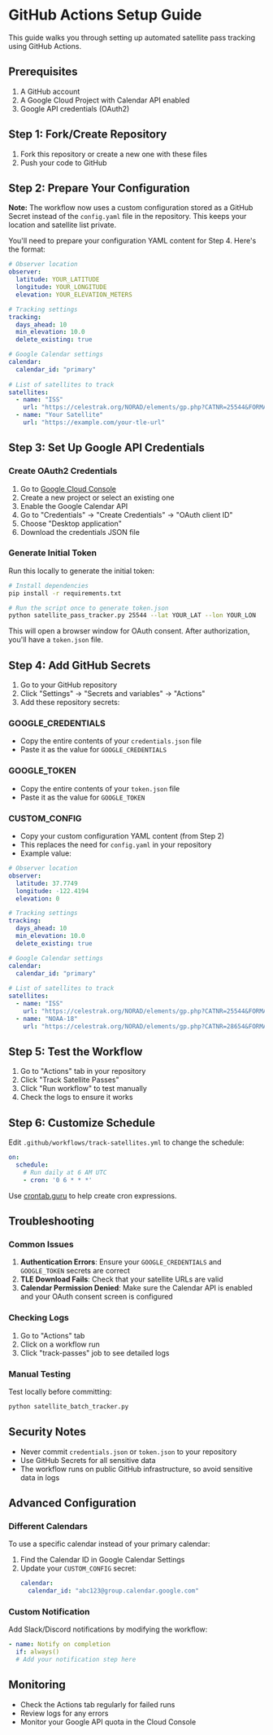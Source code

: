 # GitHub Actions Setup Guide

This guide walks you through setting up automated satellite pass tracking using GitHub Actions.

## Prerequisites

1. A GitHub account
2. A Google Cloud Project with Calendar API enabled
3. Google API credentials (OAuth2)

## Step 1: Fork/Create Repository

1. Fork this repository or create a new one with these files
2. Push your code to GitHub

## Step 2: Prepare Your Configuration

**Note:** The workflow now uses a custom configuration stored as a GitHub Secret instead of the `config.yaml` file in the repository. This keeps your location and satellite list private.

You'll need to prepare your configuration YAML content for Step 4. Here's the format:

```yaml
# Observer location
observer:
  latitude: YOUR_LATITUDE
  longitude: YOUR_LONGITUDE
  elevation: YOUR_ELEVATION_METERS

# Tracking settings
tracking:
  days_ahead: 10
  min_elevation: 10.0
  delete_existing: true

# Google Calendar settings
calendar:
  calendar_id: "primary"
  
# List of satellites to track
satellites:
  - name: "ISS"
    url: "https://celestrak.org/NORAD/elements/gp.php?CATNR=25544&FORMAT=tle"
  - name: "Your Satellite"
    url: "https://example.com/your-tle-url"
```

## Step 3: Set Up Google API Credentials

### Create OAuth2 Credentials

1. Go to [Google Cloud Console](https://console.cloud.google.com/)
2. Create a new project or select an existing one
3. Enable the Google Calendar API
4. Go to "Credentials" → "Create Credentials" → "OAuth client ID"
5. Choose "Desktop application"
6. Download the credentials JSON file

### Generate Initial Token

Run this locally to generate the initial token:

```bash
# Install dependencies
pip install -r requirements.txt

# Run the script once to generate token.json
python satellite_pass_tracker.py 25544 --lat YOUR_LAT --lon YOUR_LON
```

This will open a browser window for OAuth consent. After authorization, you'll have a `token.json` file.

## Step 4: Add GitHub Secrets

1. Go to your GitHub repository
2. Click "Settings" → "Secrets and variables" → "Actions"
3. Add these repository secrets:

### GOOGLE_CREDENTIALS
- Copy the entire contents of your `credentials.json` file
- Paste it as the value for `GOOGLE_CREDENTIALS`

### GOOGLE_TOKEN
- Copy the entire contents of your `token.json` file
- Paste it as the value for `GOOGLE_TOKEN`

### CUSTOM_CONFIG
- Copy your custom configuration YAML content (from Step 2)
- This replaces the need for `config.yaml` in your repository
- Example value:
```yaml
# Observer location
observer:
  latitude: 37.7749
  longitude: -122.4194
  elevation: 0

# Tracking settings
tracking:
  days_ahead: 10
  min_elevation: 10.0
  delete_existing: true

# Google Calendar settings
calendar:
  calendar_id: "primary"
  
# List of satellites to track
satellites:
  - name: "ISS"
    url: "https://celestrak.org/NORAD/elements/gp.php?CATNR=25544&FORMAT=tle"
  - name: "NOAA-18"
    url: "https://celestrak.org/NORAD/elements/gp.php?CATNR=28654&FORMAT=tle"
```

## Step 5: Test the Workflow

1. Go to "Actions" tab in your repository
2. Click "Track Satellite Passes"
3. Click "Run workflow" to test manually
4. Check the logs to ensure it works

## Step 6: Customize Schedule

Edit `.github/workflows/track-satellites.yml` to change the schedule:

```yaml
on:
  schedule:
    # Run daily at 6 AM UTC
    - cron: '0 6 * * *'
```

Use [crontab.guru](https://crontab.guru/) to help create cron expressions.

## Troubleshooting

### Common Issues

1. **Authentication Errors**: Ensure your `GOOGLE_CREDENTIALS` and `GOOGLE_TOKEN` secrets are correct
2. **TLE Download Fails**: Check that your satellite URLs are valid
3. **Calendar Permission Denied**: Make sure the Calendar API is enabled and your OAuth consent screen is configured

### Checking Logs

1. Go to "Actions" tab
2. Click on a workflow run
3. Click "track-passes" job to see detailed logs

### Manual Testing

Test locally before committing:

```bash
python satellite_batch_tracker.py
```

## Security Notes

- Never commit `credentials.json` or `token.json` to your repository
- Use GitHub Secrets for all sensitive data
- The workflow runs on public GitHub infrastructure, so avoid sensitive data in logs

## Advanced Configuration

### Different Calendars

To use a specific calendar instead of your primary calendar:

1. Find the Calendar ID in Google Calendar Settings
2. Update your `CUSTOM_CONFIG` secret:
   ```yaml
   calendar:
     calendar_id: "abc123@group.calendar.google.com"
   ```

### Custom Notification

Add Slack/Discord notifications by modifying the workflow:

```yaml
- name: Notify on completion
  if: always()
  # Add your notification step here
```

## Monitoring

- Check the Actions tab regularly for failed runs
- Review logs for any errors
- Monitor your Google API quota in the Cloud Console